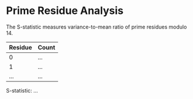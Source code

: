 # Prime Residue Analysis

The S-statistic measures variance-to-mean ratio of prime residues modulo 14.

| Residue | Count |
|---------|-------|
| 0       | ...   |
| 1       | ...   |
| ...     | ...   |

S-statistic: ...
